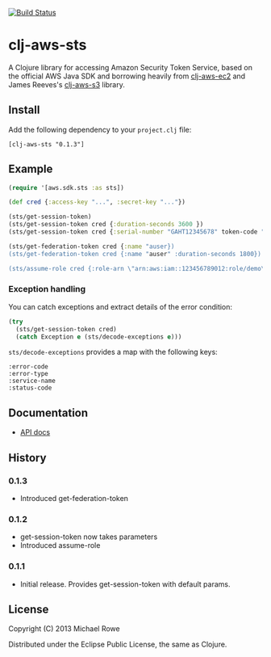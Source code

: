 [![Build Status](https://buildhive.cloudbees.com/job/mrowe/job/clj-aws-sts/badge/icon)](https://buildhive.cloudbees.com/job/mrowe/job/clj-aws-sts/)

# clj-aws-sts

A Clojure library for accessing Amazon Security Token Service, based
on the official AWS Java SDK and borrowing heavily from
[clj-aws-ec2][] and James Reeves's [clj-aws-s3][] library.

[clj-aws-ec2]: https://github.com/mrowe/clj-aws-ec2
[clj-aws-s3]: https://github.com/weavejester/clj-aws-s3

## Install

Add the following dependency to your `project.clj` file:

    [clj-aws-sts "0.1.3"]

## Example

```clojure
(require '[aws.sdk.sts :as sts])

(def cred {:access-key "...", :secret-key "..."})

(sts/get-session-token)
(sts/get-session-token cred {:duration-seconds 3600 })
(sts/get-session-token cred {:serial-number "GAHT12345678" token-code "123456"})

(sts/get-federation-token cred {:name "auser})
(sts/get-federation-token cred {:name "auser" :duration-seconds 1800})

(sts/assume-role cred {:role-arn \"arn:aws:iam::123456789012:role/demo\" :role-session-name \"Demo\" :duration-seconds 1800 })"
```

### Exception handling

You can catch exceptions and extract details of the error condition:

```clojure
(try
  (sts/get-session-token cred)
  (catch Exception e (sts/decode-exceptions e)))
```

`sts/decode-exceptions` provides a map with the following keys:

    :error-code
    :error-type
    :service-name
    :status-code


## Documentation

* [API docs](http://mrowe.github.com/clj-aws-sts/)

## History

### 0.1.3

 * Introduced get-federation-token

### 0.1.2

 * get-session-token now takes parameters
 * Introduced assume-role

### 0.1.1

 * Initial release. Provides get-session-token with default params.


## License

Copyright (C) 2013 Michael Rowe

Distributed under the Eclipse Public License, the same as Clojure.
